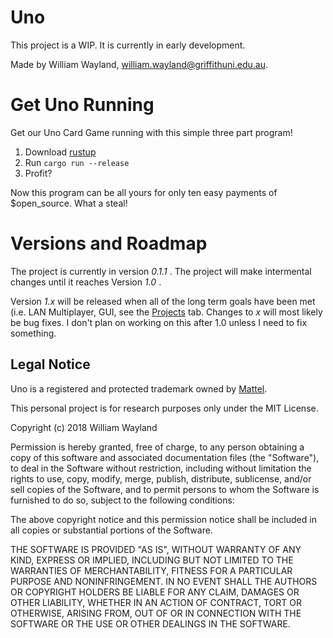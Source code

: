# Uno

This project is a WIP. It is currently in early development.

Made by William Wayland, william.wayland@griffithuni.edu.au.

# Get Uno Running 

Get our Uno Card Game running with this simple three part program!

1. Download [rustup](https://rustup.rs)
2. Run `cargo run --release`
3. Profit?

Now this program can be all yours for only ten easy payments of $open_source. What a steal!

# Versions and Roadmap

The project is currently in version *0.1.1* . The project will make intermental changes until it reaches Version *1.0* .

Version *1.x* will be released when all of the long term goals have been met (i.e. LAN Multiplayer, GUI, see the [Projects](https://github.com/gutrix/uno/projects/1) tab. Changes to *x* will most likely be bug fixes. I don't plan on working on this after 1.0 unless I need to fix something. 

## Legal Notice 

Uno is a registered and protected trademark owned by [Mattel](https://www.mattel.com/en-us).

This personal project is for research purposes only under the MIT License. 

Copyright (c) 2018 William Wayland

Permission is hereby granted, free of charge, to any person obtaining a copy
of this software and associated documentation files (the "Software"), to deal
in the Software without restriction, including without limitation the rights
to use, copy, modify, merge, publish, distribute, sublicense, and/or sell
copies of the Software, and to permit persons to whom the Software is
furnished to do so, subject to the following conditions:

The above copyright notice and this permission notice shall be included in all
copies or substantial portions of the Software.

THE SOFTWARE IS PROVIDED "AS IS", WITHOUT WARRANTY OF ANY KIND, EXPRESS OR
IMPLIED, INCLUDING BUT NOT LIMITED TO THE WARRANTIES OF MERCHANTABILITY,
FITNESS FOR A PARTICULAR PURPOSE AND NONINFRINGEMENT. IN NO EVENT SHALL THE
AUTHORS OR COPYRIGHT HOLDERS BE LIABLE FOR ANY CLAIM, DAMAGES OR OTHER
LIABILITY, WHETHER IN AN ACTION OF CONTRACT, TORT OR OTHERWISE, ARISING FROM,
OUT OF OR IN CONNECTION WITH THE SOFTWARE OR THE USE OR OTHER DEALINGS IN THE
SOFTWARE.
    
